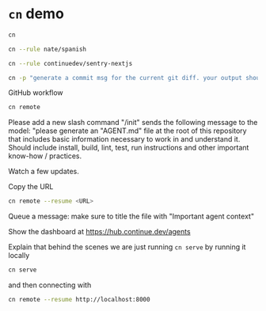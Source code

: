 # `cn` demo

```bash
cn
```

```bash
cn --rule nate/spanish
```

```bash
cn --rule continuedev/sentry-nextjs
```

```bash
cn -p "generate a commit msg for the current git diff. your output should be ONLY the commit message, nothing else"
```

GitHub workflow

```bash
cn remote
```

Please add a new slash command "/init" sends the following message to the model: "please generate an "AGENT.md" file at the root of this repository that includes basic information necessary to work in and understand it. Should include install, build, lint, test, run instructions and other important know-how / practices.

Watch a few updates.

Copy the URL

```bash
cn remote --resume <URL>
```

Queue a message: make sure to title the file with "Important agent context"

Show the dashboard at https://hub.continue.dev/agents

Explain that behind the scenes we are just running `cn serve` by running it locally

```bash
cn serve
```

and then connecting with

```bash
cn remote --resume http://localhost:8000
```
